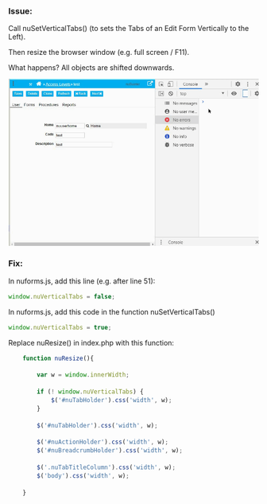 ### Issue: 

Call nuSetVerticalTabs() (to sets the Tabs of an Edit Form Vertically to the Left).

Then resize the browser window (e.g. full screen / F11).

What happens? All objects are shifted downwards.



<p align="left">
  <img src="screenshots/nuSetVerticalTabs_bug.gif">
</p>


### Fix:

In nuforms.js, add this line (e.g. after line 51):

```javascript
window.nuVerticalTabs = false;
```

In nuforms.js, add this code in the function nuSetVerticalTabs()

```javascript
window.nuVerticalTabs = true;
```


Replace nuResize() in index.php with this function:

```javascript
	function nuResize(){

		var w = window.innerWidth;
		
		if (! window.nuVerticalTabs) {		
			$('#nuTabHolder').css('width', w);
		}
		
		$('#nuTabHolder').css('width', w);
			
		$('#nuActionHolder').css('width', w);
		$('#nuBreadcrumbHolder').css('width', w);
		
		$('.nuTabTitleColumn').css('width', w);
		$('body').css('width', w);
				
	}
```  
